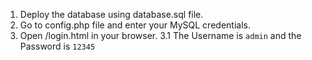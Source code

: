 1. Deploy the database using database.sql file.
2. Go to config.php file and enter your MySQL credentials.
3. Open /login.html in your browser.
3.1 The Username is `admin` and the Password is `12345`
